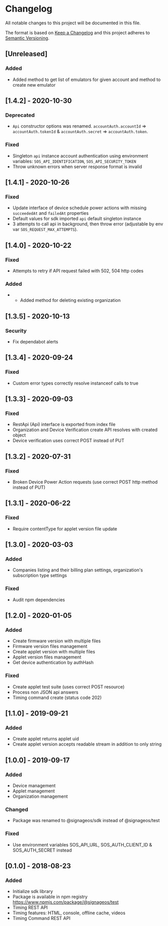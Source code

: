 
# Changelog
All notable changes to this project will be documented in this file.

The format is based on [Keep a Changelog](http://keepachangelog.com/en/1.0.0/)
and this project adheres to [Semantic Versioning](http://semver.org/spec/v2.0.0.html).

## [Unreleased]
### Added
- Added method to get list of emulators for given account and method to create new emulator

## [1.4.2] - 2020-10-30
### Deprecated
- `Api` constructor options was renamed. `accountAuth.accountId` => `accountAuth.tokenId` & `accountAuth.secret` => `accountAuth.token`.

### Fixed
- Singleton `api` instance account authentication using environment variables: `SOS_API_IDENTIFICATION`, `SOS_API_SECURITY_TOKEN`
- Throw unknown errors when server response format is invalid

## [1.4.1] - 2020-10-26
### Fixed
- Update interface of device schedule power actions with missing `succeededAt` and `failedAt` properties
- Default values for sdk imported `api` default singleton instance
- 3 attempts to call api in background, then throw error (adjustable by env var `SOS_REQUEST_MAX_ATTEMPTS`).

## [1.4.0] - 2020-10-22
### Fixed
- Attempts to retry if API request failed with 502, 504 http codes

### Added
- - Added method for deleting existing organization

## [1.3.5] - 2020-10-13
### Security
- Fix dependabot alerts

## [1.3.4] - 2020-09-24
### Fixed
- Custom error types correctly resolve instanceof calls to true

## [1.3.3] - 2020-09-03
### Fixed
- RestApi (Api) interface is exported from index file
- Organization and Device Verification create API resolves with created object
- Device verification uses correct POST instead of PUT

## [1.3.2] - 2020-07-31
### Fixed
- Broken Device Power Action requests (use correct POST http method instead of PUT)

## [1.3.1] - 2020-06-22
### Fixed
- Require contentType for applet version file update

## [1.3.0] - 2020-03-03
### Added
- Companies listing and their billing plan settings, organization's subscription type settings

### Fixed
- Audit npm dependencies

## [1.2.0] - 2020-01-05
### Added
- Create firmware version with multiple files
- Firmware version files management
- Create applet version with multiple files
- Applet version files management
- Get device authentication by authHash

### Fixed
- Create applet test suite (uses correct POST resource)
- Process non JSON api answers
- Timing command create (status code 202)

## [1.1.0] - 2019-09-21
### Added
- Create applet returns applet uid
- Create applet version accepts readable stream in addition to only string

## [1.0.0] - 2019-09-17
### Added
- Device management
- Applet management
- Organization management

### Changed
- Package was renamed to @signageos/sdk instead of @signageos/test

### Fixed
- Use environment variables SOS_API_URL, SOS_AUTH_CLIENT_ID & SOS_AUTH_SECRET instead

## [0.1.0] - 2018-08-23
### Added
- Initialize sdk library
- Package is available in npm registry https://www.npmjs.com/package/@signageos/test
- Timing REST API
- Timing features: HTML, console, offline cache, videos
- Timing Command REST API
